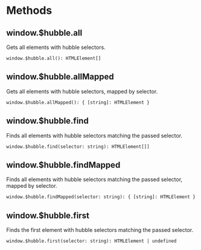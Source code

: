 # Methods

## window.$hubble.all

Gets all elements with hubble selectors.

`window.$hubble.all(): HTMLElement[]`

## window.$hubble.allMapped

Gets all elements with hubble selectors, mapped by selector.

`window.$hubble.allMapped(): { [string]: HTMLElement }`

## window.$hubble.find

Finds all elements with hubble selectors matching the passed selector.

`window.$hubble.find(selector: string): HTMLElement[]]`

## window.$hubble.findMapped

Finds all elements with hubble selectors matching the passed selector, mapped by selector.

`window.$hubble.findMapped(selector: string): { [string]: HTMLElement }`

## window.$hubble.first

Finds the first element with hubble selectors matching the passed selector.

`window.$hubble.first(selector: string): HTMLElement | undefined`